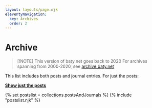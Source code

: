 ```yaml
---
layout: layouts/page.njk
eleventyNavigation:
  key: Archives
  order: 2
---
```

<h1>Archive</h1>

> [!NOTE] This version of baty.net goes back to 2020
> For archives spanning from 2000-2020, see [archive.baty.net](https://archive.baty.net/posts/)


<p>This list includes both posts and journal entries. For just the posts:</p>

<p><strong><a href="/posts">Show just the posts</a></strong></p>

{% set postslist = collections.postsAndJournals %}
{% include "postslist.njk" %}
